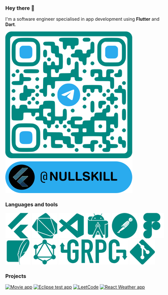 ### Hey there 👋

I'm a software engineer specialised in app development using **Flutter** and **Dart**.

[![Telegram](https://github.com/nullskill/nullskill/blob/main/assets/images/tg_qr_code.svg)](https://t.me/nullskill)

### Languages and tools

![Flutter](https://github.com/nullskill/nullskill/blob/main/assets/images/flutter.svg)
![Dart](https://github.com/nullskill/nullskill/blob/main/assets/images/dart.svg)
![VSCode](https://github.com/nullskill/nullskill/blob/main/assets/images/vscode.svg)
![Android Studio](https://github.com/nullskill/nullskill/blob/main/assets/images/android_studio.svg)
![Postman](https://github.com/nullskill/nullskill/blob/main/assets/images/postman.svg)
![Figma](https://github.com/nullskill/nullskill/blob/main/assets/images/figma.svg)
![SQLite](https://github.com/nullskill/nullskill/blob/main/assets/images/sqlite.svg)
![GraphQL](https://github.com/nullskill/nullskill/blob/main/assets/images/graphql.svg)
![gRPC](https://github.com/nullskill/nullskill/blob/main/assets/images/grpc.svg)
![Git](https://github.com/nullskill/nullskill/blob/main/assets/images/git.svg)

### Projects

[![Movie app](https://github-readme-stats.vercel.app/api/pin/?username=nullskill&repo=movie-app&theme=transparent)](https://github.com/nullskill/movie-app)
[![Eclipse test app](https://github-readme-stats.vercel.app/api/pin/?username=nullskill&repo=eclipse-test-app&theme=transparent)](https://github.com/nullskill/eclipse-test-app)
[![LeetCode](https://github-readme-stats.vercel.app/api/pin/?username=nullskill&repo=leetcode&theme=transparent)](https://github.com/nullskill/leetcode)
[![React Weather app](https://github-readme-stats.vercel.app/api/pin/?username=nullskill&repo=open_weather_app&theme=transparent)](https://github.com/nullskill/open_weather_app)
